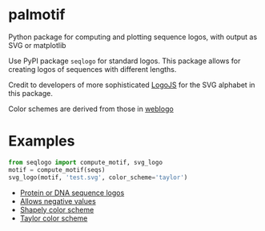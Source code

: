 # palmotif
Python package for computing and plotting sequence logos, with output as SVG or matplotlib

Use PyPI package `seqlogo` for standard logos. This package allows for creating logos of sequences with different lengths.

Credit to developers of more sophisticated [LogoJS](https://github.com/weng-lab/logojs-package) for the SVG alphabet in this package.

Color schemes are derived from those in [weblogo](https://github.com/ostrokach/weblogo)

# Examples
```python
from seqlogo import compute_motif, svg_logo
motif = compute_motif(seqs)
svg_logo(motif, 'test.svg', color_scheme='taylor')
```
 - [Protein or DNA sequence logos](https://raw.githubusercontent.com/agartland/seqlogo/master/seqlogo/tests/test.svg)
 - [Allows negative values](https://raw.githubusercontent.com/agartland/seqlogo/master/seqlogo/tests/negative.svg)
 - [Shapely color scheme](https://raw.githubusercontent.com/agartland/seqlogo/master/seqlogo/tests/alphabet.svg)
 - [Taylor color scheme](https://raw.githubusercontent.com/agartland/seqlogo/master/seqlogo/tests/taylor.svg)
